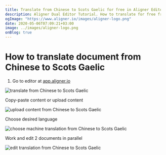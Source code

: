 ```yaml
---
title: Translate from Chinese to Scots Gaelic for free in Aligner Editor
description: Aligner Dual Editor Tutorial. How to translate for free from Chinese to Scots Gaelic. Aligner is multilingual document management platform. 
ogImage: "https://www.aligner.io/images/aligner-logo.png"
date: 2020-05-06T07:09:21+03:00
image: ../images/aligner-logo.png
onBlog: true
---
```


# How to translate document from Chinese to Scots Gaelic

1. Go to editor at [app.aligner.io](https://app.aligner.io "Aligner App web page")

![translate from Chinese to Scots Gaelic](../aligner-blank-editor.png "translate from Chinese to Scots Gaelic")

Copy-paste content or upload content

![upload content from Chinese to Scots Gaelic](../aligner-uploaded-document.png "upload content from Chinese to Scots Gaelic")

Choose desired language

![choose machine translation from Chinese to Scots Gaelic](../aligner-language-dropdown.png "choose machine translation from Chinese to Scots Gaelic")

Work and edit 2 documents in parallel

![edit translation from Chinese to Scots Gaelic](../aligner-double-sitded-editor.png "edit translation from Chinese to Scots Gaelic")

